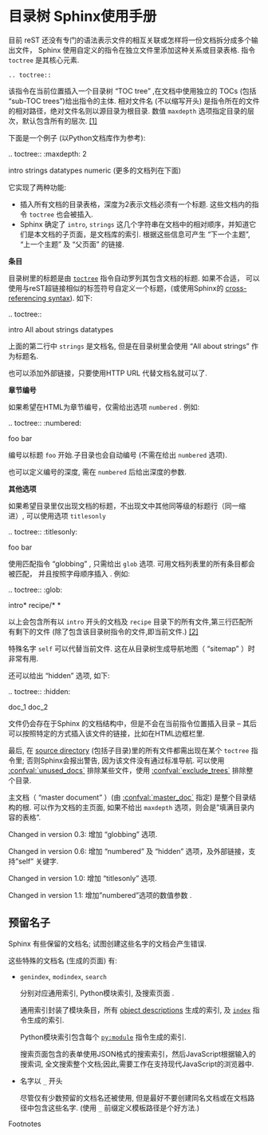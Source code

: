# 目录树 Sphinx使用手册

目前 reST 还没有专门的语法表示文件的相互关联或怎样将一份文档拆分成多个输出文件， Sphinx 使用自定义的指令在独立文件里添加这种关系或目录表格. 指令 `toctree` 是其核心元素.

`.. toctree::`

该指令在当前位置插入一个目录树 “TOC tree” ,在文档中使用独立的 TOCs (包括 “sub-TOC trees”)给出指令的主体. 相对文件名 (不以缩写开头) 是指令所在的文件的相对路径，绝对文件名则以源目录为根目录. 数值 `maxdepth` 选项指定目录的层次，默认包含所有的层次. [\[1\]](#id13)

下面是一个例子 (以Python文档库作为参考):

.. toctree::
   :maxdepth: 2

   intro
   strings
   datatypes
   numeric
   (更多的文档列在下面)

它实现了两种功能:

*   插入所有文档的目录表格，深度为2表示文档必须有一个标题. 这些文档内的指令 `toctree` 也会被插入.
*   Sphinx 确定了 `intro`, `strings` 这几个字符串在文档中的相对顺序，并知道它们是本文档的子页面，是文档库的索引. 根据这些信息可产生 “下一个主题”, “上一个主题” 及 “父页面” 的链接.

**条目**

目录树里的标题是由 [`toctree`](#directive-toctree "toctree directive") 指令自动罗列其包含文档的标题. 如果不合适， 可以使用与reST超链接相似的标签符号自定义一个标题，(或使用Sphinx的 [cross-referencing syntax](https://zh-sphinx-doc.readthedocs.io/en/latest/markup/inline.html#xref-syntax)). 如下:

.. toctree::

   intro
   All about strings <strings>
   datatypes

上面的第二行中 `strings` 是文档名, 但是在目录树里会使用 “All about strings” 作为标题名.

也可以添加外部链接，只要使用HTTP URL 代替文档名就可以了.

**章节编号**

如果希望在HTML为章节编号，仅需给出选项 `numbered` . 例如:

.. toctree::
   :numbered:

   foo
   bar

编号以标题 `foo` 开始.子目录也会自动编号 (不需在给出 `numbered` 选项).

也可以定义编号的深度, 需在 `numbered` 后给出深度的参数.

**其他选项**

如果希望目录里仅出现文档的标题，不出现文中其他同等级的标题行（同一缩进）, 可以使用选项 `titlesonly`

.. toctree::
   :titlesonly:

   foo
   bar

使用匹配指令 “globbing” , 只需给出 `glob` 选项. 可用文档列表里的所有条目都会被匹配， 并且按照字母顺序插入 . 例如:

.. toctree::
   :glob:

   intro*
   recipe/*
   *

以上会包含所有以 `intro` 开头的文档及 `recipe` 目录下的所有文件,第三行匹配所有剩下的文件 (除了包含该目录树指令的文件,即当前文件.) [\[2\]](#id16)

特殊名字 `self` 可以代替当前文件. 这在从目录树生成导航地图（ “sitemap” ）时非常有用.

还可以给出 “hidden” 选项, 如下:

.. toctree::
   :hidden:

   doc_1
   doc_2

文件仍会存在于Sphinx 的文档结构中，但是不会在当前指令位置插入目录 – 其后可以按照特定的方式插入该文件的链接，比如在HTML边框栏里.

最后, 在 [source directory](https://zh-sphinx-doc.readthedocs.io/en/latest/glossary.html#term-source-directory) (包括子目录)里的所有文件都需出现在某个 `toctree` 指令里; 否则Sphinx会报出警告, 因为该文件没有通过标准导航. 可以使用 [:confval:\`unused_docs\`](#id6) 排除某些文件，使用 [:confval:\`exclude_trees\`](#id8) 排除整个目录.

主文档（ “master document” ）(由 [:confval:\`master_doc\`](#id10) 指定) 是整个目录结构的根. 可以作为文档的主页面, 如果不给出 `maxdepth` 选项，则会是”填满目录内容的表格”.

Changed in version 0.3: 增加 “globbing” 选项.

Changed in version 0.6: 增加 “numbered” 及 “hidden” 选项，及外部链接，支持”self” 关键字.

Changed in version 1.0: 增加 “titlesonly” 选项.

Changed in version 1.1: 增加”numbered”选项的数值参数 .

预留名子
----

Sphinx 有些保留的文档名; 试图创建这些名字的文档会产生错误.

这些特殊的文档名 (生成的页面) 有:

*   `genindex`, `modindex`, `search`
    
    分别对应通用索引, Python模块索引, 及搜索页面 .
    
    通用索引封装了模块条目，所有 [object descriptions](https://zh-sphinx-doc.readthedocs.io/en/latest/domains.html#basic-domain-markup) 生成的索引, 及 [`index`](https://zh-sphinx-doc.readthedocs.io/en/latest/markup/misc.html#directive-index "index directive") 指令生成的索引.
    
    Python模块索引包含每个 [`py:module`](https://zh-sphinx-doc.readthedocs.io/en/latest/domains.html#directive-py:module "py:module directive") 指令生成的索引.
    
    搜索页面包含的表单使用JSON格式的搜索索引，然后JavaScript根据输入的搜索词, 全文搜索整个文档;因此,需要工作在支持现代JavaScript的浏览器中.
    
*   名字以 `_` 开头
    
    尽管仅有少数预留的文档名还被使用, 但是最好不要创建同名文档或在文档路径中包含这些名字. (使用 `_` 前缀定义模板路径是个好方法.)
    

Footnotes
